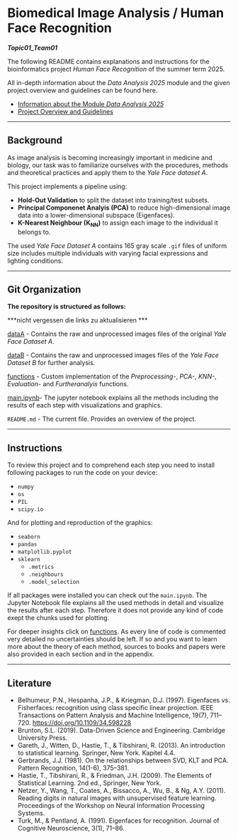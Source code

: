 # Biomedical Image Analysis / Human Face Recognition

***Topic01_Team01***


The following README contains explanations and instructions for the bioinformatics project *Human Face Recognition* of the summer term 2025.

All in-depth information about the *Data Analysis 2025* module and the given project overview and guidelines can be found here.

- [Information about the Module *Data Analysis 2025*](https://github.com/maiwen-ch/2025_Data_Analysis_Project?tab=readme-ov-file) 
- [Project Overview and Guidelines](https://github.com/maiwen-ch/2025_Data_Analysis_Topic_01_Biomedical_Image_Analysis?tab=readme-ov-file#project-overview-and-guidelines) 


---
## Background 

As image analysis is becoming increasingly important in medicine and biology, our task was to familiarize ourselves with the procedures, methods and theoretical practices and apply them to the *Yale Face dataset A*. 

This project implements a pipeline using:

- **Hold-Out Validation** to split the dataset into training/test subsets.
- **Principal Componenet Analyis (PCA)** to reduce high-dimensional image data into a lower-dimensional subspace (Eigenfaces). 
- **K-Nearest Neighbour (K<sub>NN</sub>)** to assign each image to the individual it belongs to.

The used *Yale Face Dataset A* contains 165 gray scale `.gif` files of uniform size includes multiple individuals with varying facial expressions and lighting conditions.

---
## Git Organization 

**The repository is structured as follows:**
 
 ***nicht vergessen die links zu aktualisieren ***


[dataA](https://github.com/BiomedicalImageAnalysis2025/topic01_team01/tree/dataA) - Contains the raw and unprocessed images files of the original *Yale Face Dataset A*.

[dataB](https://github.com/BiomedicalImageAnalysis2025/topic01_team01/tree/dataB) - Contains the raw and unprocessed images files of the *Yale Face Dataset B* for further analysis.

[functions](https://github.com/BiomedicalImageAnalysis2025/topic01_team01/tree/main/functions) - Custom implementation of the *Preprocessing-*, *PCA-*, *KNN-*, *Evaluation-* and *Furtheranalyis* functions.

[main.ipynb](https://github.com/BiomedicalImageAnalysis2025/topic01_team01/blob/main/main.ipynb)- The jupyter notebook explains all the methods including the results of each step with visualizations and graphics.

`README.md` - The current file. Provides an overview of the project.

---
## Instructions 

To review this project and to comprehend each step you need to install following packages to run the code on your device:

- `numpy`
- `os`
- `PIL`
- `scipy.io`

And for plotting and reproduction of the graphics:

- `seaborn`
- `pandas`
- `matplotlib.pyplot`
- `sklearn`
    - `.metrics`
    - `.neighbours`
    - `.model_selection`

If all packages were installed you can check out the `main.ipynb`. The Jupyter Notebook file explains all the used methods in detail and visualize the results after each step. Therefore it does not provide any kind of code exept the chunks used for plotting.

For deeper insights click on [functions](https://github.com/BiomedicalImageAnalysis2025/topic01_team01/tree/main/functions). As every line of code is commented very detailed no uncertainties should be left. If so and you want to learn more about the theory of each method, sources to books and papers were also provided in each section and in the appendix.


---

## Literature 

- Belhumeur, P.N., Hespanha, J.P., & Kriegman, D.J. (1997). Eigenfaces vs. Fisherfaces: recognition using class specific linear projection. IEEE Transactions on Pattern Analysis and Machine Intelligence, 19(7), 711–720. https://doi.org/10.1109/34.598228
- Brunton, S.L. (2019). Data-Driven Science and Engineering. Cambridge University Press.
- Gareth, J., Witten, D., Hastie, T., & Tibshirani, R. (2013). An introduction to statistical learning. Springer, New York. Kapitel 4.4.
- Gerbrands, J.J. (1981). On the relationships between SVD, KLT and PCA. Pattern Recognition, 14(1-6), 375–381.
- Hastie, T., Tibshirani, R., & Friedman, J.H. (2009). The Elements of Statistical Learning. 2nd ed., Springer, New York.
- Netzer, Y., Wang, T., Coates, A., Bissacco, A., Wu, B., & Ng, A.Y. (2011). Reading digits in natural images with unsupervised feature learning. Proceedings of the Workshop on Neural Information Processing Systems.
- Turk, M., & Pentland, A. (1991). Eigenfaces for recognition. Journal of Cognitive Neuroscience, 3(1), 71–86.